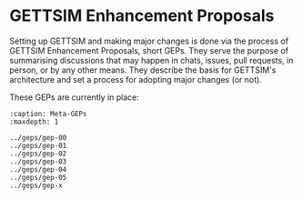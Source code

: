 # GETTSIM Enhancement Proposals

Setting up GETTSIM and making major changes is done via the process of GETTSIM
Enhancement Proposals, short GEPs. They serve the purpose of summarising discussions
that may happen in chats, issues, pull requests, in person, or by any other means. They
describe the basis for GETTSIM's architecture and set a process for adopting major
changes (or not).

These GEPs are currently in place:

```{toctree}
:caption: Meta-GEPs
:maxdepth: 1

../geps/gep-00
../geps/gep-01
../geps/gep-02
../geps/gep-03
../geps/gep-04
../geps/gep-05
../geps/gep-x
```
